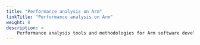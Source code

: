 ```yaml
---
title: "Performance analysis on Arm"
linkTitle: "Performance analysis on Arm"
weight: 8
description: >
    Performance analysis tools and methodologies for Arm software development
---
```

